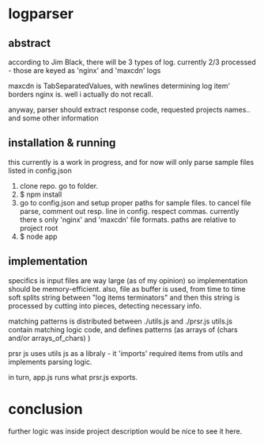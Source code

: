logparser
=========

abstract
--------



according to Jim Black, there will be 3 types of log. currently 2/3 processed - 
those are keyed as 'nginx' and 'maxcdn' logs

maxcdn is TabSeparatedValues, with newlines determining log item' borders 
nginx is. well i actually do not recall. 
 
anyway, parser should extract response code, requested projects names.. 
 and some other information
 
installation & running
----------------------

this currently is a work in progress, and for now will
only parse sample files listed in config.json

1. clone repo. go to folder.
2. $ npm install
3. go to config.json and setup proper paths for sample files.
to cancel file parse, comment out resp. line in config. respect commas.
currently there s only 'nginx' and 'maxcdn' file formats.
paths are relative to project root
4. $ node app
 
implementation
--------------

specifics is input files are way large (as of my opinion)
so implementation should be memory-efficient.
also, file as buffer is used, from time to time soft splits string 
between "log items terminators" and then this string 
is processed by cutting into pieces, detecting necessary info.

matching patterns is distributed between ./utils.js and ./prsr.js
utils.js contain matching logic code, and defines patterns (as arrays of 
(chars and/or arrays_of_chars) )

prsr js uses utils js as a libraly - it 'imports' required items from utils
and implements parsing logic.

in turn, app.js runs what prsr.js exports.

conclusion
==========

further logic was inside project description
would be nice to see it here.

